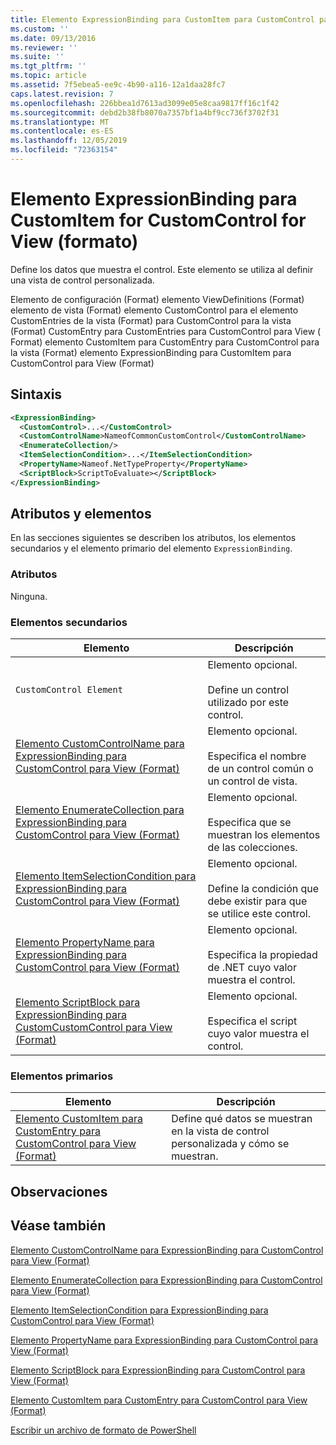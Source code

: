 ```yaml
---
title: Elemento ExpressionBinding para CustomItem para CustomControl para View (Format) | Microsoft Docs
ms.custom: ''
ms.date: 09/13/2016
ms.reviewer: ''
ms.suite: ''
ms.tgt_pltfrm: ''
ms.topic: article
ms.assetid: 7f5ebea5-ee9c-4b90-a116-12a1daa28fc7
caps.latest.revision: 7
ms.openlocfilehash: 226bbea1d7613ad3099e05e8caa9817ff16c1f42
ms.sourcegitcommit: debd2b38fb8070a7357bf1a4bf9cc736f3702f31
ms.translationtype: MT
ms.contentlocale: es-ES
ms.lasthandoff: 12/05/2019
ms.locfileid: "72363154"
---
```

# <a name="expressionbinding-element-for-customitem-for-customcontrol-for-view-format"></a>Elemento ExpressionBinding para CustomItem for CustomControl for View (formato)

Define los datos que muestra el control. Este elemento se utiliza al definir una vista de control personalizada.

Elemento de configuración (Format) elemento ViewDefinitions (Format) elemento de vista (Format) elemento CustomControl para el elemento CustomEntries de la vista (Format) para CustomControl para la vista (Format) CustomEntry para CustomEntries para CustomControl para View ( Format) elemento CustomItem para CustomEntry para CustomControl para la vista (Format) elemento ExpressionBinding para CustomItem para CustomControl para View (Format)

## <a name="syntax"></a>Sintaxis

```xml
<ExpressionBinding>
  <CustomControl>...</CustomControl>
  <CustomControlName>NameofCommonCustomControl</CustomControlName>
  <EnumerateCollection/>
  <ItemSelectionCondition>...</ItemSelectionCondition>
  <PropertyName>Nameof.NetTypeProperty</PropertyName>
  <ScriptBlock>ScriptToEvaluate></ScriptBlock>
</ExpressionBinding>
```

## <a name="attributes-and-elements"></a>Atributos y elementos

En las secciones siguientes se describen los atributos, los elementos secundarios y el elemento primario del elemento `ExpressionBinding`.

### <a name="attributes"></a>Atributos

Ninguna.

### <a name="child-elements"></a>Elementos secundarios

|Elemento|Descripción|
|-------------|-----------------|
|`CustomControl Element`|Elemento opcional.<br /><br /> Define un control utilizado por este control.|
|[Elemento CustomControlName para ExpressionBinding para CustomControl para View (Format)](./customcontrolname-element-for-expressionbinding-for-customcontrol-for-view-format.md)|Elemento opcional.<br /><br /> Especifica el nombre de un control común o un control de vista.|
|[Elemento EnumerateCollection para ExpressionBinding para CustomControl para View (Format)](./enumeratecollection-element-for-expressionbinding-for-customcontrol-for-view-format.md)|Elemento opcional.<br /><br /> Especifica que se muestran los elementos de las colecciones.|
|[Elemento ItemSelectionCondition para ExpressionBinding para CustomControl para View (Format)](./itemselectioncondition-element-for-expressionbinding-for-customcontrol-format.md)|Elemento opcional.<br /><br /> Define la condición que debe existir para que se utilice este control.|
|[Elemento PropertyName para ExpressionBinding para CustomControl para View (Format)](./propertyname-element-for-expressionbinding-for-customcontrol-for-view-format.md)|Elemento opcional.<br /><br /> Especifica la propiedad de .NET cuyo valor muestra el control.|
|[Elemento ScriptBlock para ExpressionBinding para CustomCustomControl para View (Format)](./scriptblock-element-for-expressionbinding-for-customcontrol-for-view-format.md)|Elemento opcional.<br /><br /> Especifica el script cuyo valor muestra el control.|

### <a name="parent-elements"></a>Elementos primarios

|Elemento|Descripción|
|-------------|-----------------|
|[Elemento CustomItem para CustomEntry para CustomControl para View (Format)](./customitem-element-for-customentry-for-customcontrol-for-view-format.md)|Define qué datos se muestran en la vista de control personalizada y cómo se muestran.|

## <a name="remarks"></a>Observaciones

## <a name="see-also"></a>Véase también

[Elemento CustomControlName para ExpressionBinding para CustomControl para View (Format)](./customcontrolname-element-for-expressionbinding-for-customcontrol-for-view-format.md)

[Elemento EnumerateCollection para ExpressionBinding para CustomControl para View (Format)](./enumeratecollection-element-for-expressionbinding-for-customcontrol-for-view-format.md)

[Elemento ItemSelectionCondition para ExpressionBinding para CustomControl para View (Format)](./itemselectioncondition-element-for-expressionbinding-for-customcontrol-format.md)

[Elemento PropertyName para ExpressionBinding para CustomControl para View (Format)](./propertyname-element-for-expressionbinding-for-customcontrol-for-view-format.md)

[Elemento ScriptBlock para ExpressionBinding para CustomControl para View (Format)](./scriptblock-element-for-expressionbinding-for-customcontrol-for-view-format.md)

[Elemento CustomItem para CustomEntry para CustomControl para View (Format)](./customitem-element-for-customentry-for-customcontrol-for-view-format.md)

[Escribir un archivo de formato de PowerShell](./writing-a-powershell-formatting-file.md)
